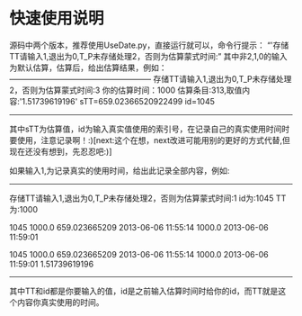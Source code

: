 # 快速使用说明 #

源码中两个版本，推荐使用UseDate.py，直接运行就可以，命令行提示：
“'存储TT请输入1,退出为0,T\_P未存储处理2，否则为估算蒙式时间:”
其中非2,1,0的输入为默认估算，估算后，给出估算结果，例如：
——————————————————
存储TT请输入1,退出为0,T\_P未存储处理2，否则为估算蒙式时间:3
你的估算时间：1000
估算条目:313,取值内容:'1.51739619196'
sTT=659.02366520922499
id=1045

---

其中sTT为估算值，id为输入真实值使用的索引号，在记录自己的真实使用时间时要使用，注意记录啊！:)[next:这个在想，next改进可能用别的更好的方式代替,但现在还没有想到，先忍忍吧:)]

如果输入1,为记录真实的使用时间，给出此记录全部内容，例如:

---

存储TT请输入1,退出为0,T\_P未存储处理2，否则为估算蒙式时间:1
id为:1045
TT为:1000

1045	1000.0	659.023665209	2013-06-06 11:55:14	1000.0	2013-06-06 11:59:01

1045	1000.0	659.023665209	2013-06-06 11:55:14	1000.0	2013-06-06 11:59:01	1.51739619196

---

其中TT和id都是你要输入的值，id是之前输入估算时间时给你的id，而TT就是这个内容你真实使用的时间。